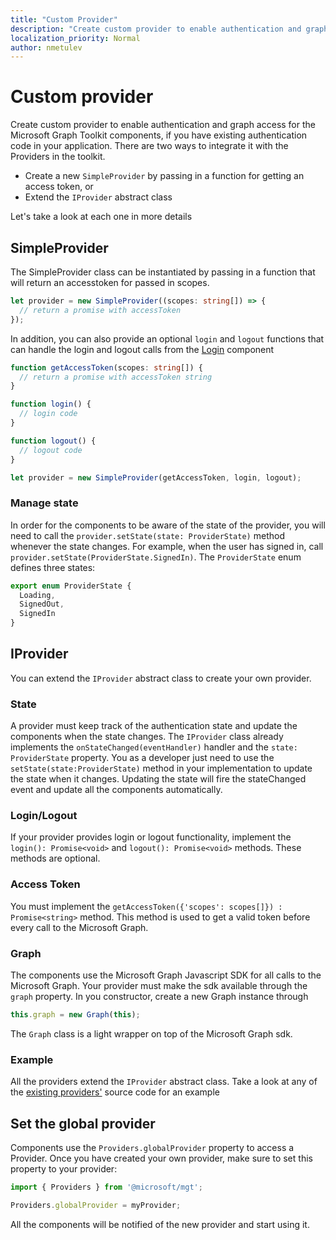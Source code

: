 ```yaml
---
title: "Custom Provider"
description: "Create custom provider to enable authentication and graph access for the Microsoft Graph Toolkit components, if you have existing authentication code in your application"
localization_priority: Normal
author: nmetulev
---
```


# Custom provider

Create custom provider to enable authentication and graph access for the Microsoft Graph Toolkit components, if you have existing authentication code in your application. There are two ways to integrate it with the Providers in the toolkit.

- Create a new `SimpleProvider` by passing in a function for getting an access token, or
- Extend the `IProvider` abstract class

Let's take a look at each one in more details

## SimpleProvider

The SimpleProvider class can be instantiated by passing in a function that will return an accesstoken for passed in scopes.

```ts
let provider = new SimpleProvider((scopes: string[]) => {
  // return a promise with accessToken
});
```

In addition, you can also provide an optional `login` and `logout` functions that can handle the login and logout calls from the [Login](../components/login.md) component

```ts
function getAccessToken(scopes: string[]) {
  // return a promise with accessToken string
}

function login() {
  // login code
}

function logout() {
  // logout code
}

let provider = new SimpleProvider(getAccessToken, login, logout);
```

### Manage state

In order for the components to be aware of the state of the provider, you will need to call the `provider.setState(state: ProviderState)` method whenever the state changes. For example, when the user has signed in, call `provider.setState(ProviderState.SignedIn)`. The `ProviderState` enum defines three states:

```ts
export enum ProviderState {
  Loading,
  SignedOut,
  SignedIn
}
```

## IProvider

You can extend the `IProvider` abstract class to create your own provider.

### State

A provider must keep track of the authentication state and update the components when the state changes. The `IProvider` class already implements the `onStateChanged(eventHandler)` handler and the `state: ProviderState` property. You as a developer just need to use the `setState(state:ProviderState)` method in your implementation to update the state when it changes. Updating the state will fire the stateChanged event and update all the components automatically.

### Login/Logout

If your provider provides login or logout functionality, implement the `login(): Promise<void>` and `logout(): Promise<void>` methods. These methods are optional.

### Access Token

You must implement the `getAccessToken({'scopes': scopes[]}) : Promise<string>` method. This method is used to get a valid token before every call to the Microsoft Graph.

### Graph

The components use the Microsoft Graph Javascript SDK for all calls to the Microsoft Graph. Your provider must make the sdk available through the `graph` property. In you constructor, create a new Graph instance through

```js
this.graph = new Graph(this);
```

The `Graph` class is a light wrapper on top of the Microsoft Graph sdk.

### Example

All the providers extend the `IProvider` abstract class. Take a look at any of the [existing providers'](https://github.com/microsoftgraph/microsoft-graph-toolkit/tree/master/src/providers) source code for an example

## Set the global provider

Components use the `Providers.globalProvider` property to access a Provider. Once you have created your own provider, make sure to set this property to your provider:

```ts
import { Providers } from '@microsoft/mgt';

Providers.globalProvider = myProvider;
```

All the components will be notified of the new provider and start using it.
